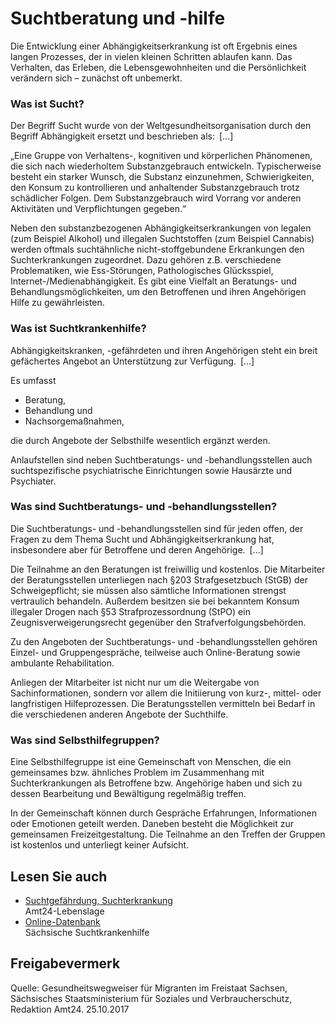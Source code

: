 # Suchtberatung und -hilfe

Die Entwicklung einer Abhängigkeitserkrankung ist oft Ergebnis eines langen Prozesses, der in vielen kleinen Schritten ablaufen kann. Das Verhalten, das Erleben, die Lebensgewohnheiten und die Persönlichkeit verändern sich – zunächst oft unbemerkt.

### Was ist Sucht?

Der Begriff Sucht wurde von der Weltgesundheitsorganisation durch den Begriff Abhängigkeit ersetzt und beschrieben als: [...]

„Eine Gruppe von Verhaltens-, kognitiven und körperlichen Phänomenen, die sich nach wiederholtem Substanzgebrauch entwickeln. Typischerweise besteht ein starker Wunsch, die Substanz einzunehmen, Schwierigkeiten, den Konsum zu kontrollieren und anhaltender Substanzgebrauch trotz schädlicher Folgen. Dem Substanzgebrauch wird Vorrang vor anderen Aktivitäten und Verpflichtungen gegeben.“

Neben den substanzbezogenen Abhängigkeitserkrankungen von legalen (zum Beispiel Alkohol) und illegalen Suchtstoffen (zum Beispiel Cannabis) werden oftmals suchtähnliche nicht-stoffgebundene Erkrankungen den Suchterkrankungen zugeordnet. Dazu gehören z.B. verschiedene Problematiken, wie Ess-Störungen, Pathologisches Glücksspiel, Internet-/Medienabhängigkeit. Es gibt eine Vielfalt an Beratungs- und Behandlungsmöglichkeiten, um den Betroffenen und ihren Angehörigen Hilfe zu gewährleisten.

### Was ist Suchtkrankenhilfe?

Abhängigkeitskranken, -gefährdeten und ihren Angehörigen steht ein breit gefächertes Angebot an Unterstützung zur Verfügung. [...]

Es umfasst

* Beratung,
* Behandlung und
* Nachsorgemaßnahmen,

die durch Angebote der Selbsthilfe wesentlich ergänzt werden.

Anlaufstellen sind neben Suchtberatungs- und -behandlungsstellen auch suchtspezifische psychiatrische Einrichtungen sowie Hausärzte und Psychiater.

### Was sind Suchtberatungs- und -behandlungsstellen?

Die Suchtberatungs- und -behandlungsstellen sind für jeden offen, der Fragen zu dem Thema Sucht und Abhängigkeitserkrankung hat, insbesondere aber für Betroffene und deren Angehörige. [...]

Die Teilnahme an den Beratungen ist freiwillig und kostenlos. Die Mitarbeiter der Beratungsstellen unterliegen nach §203 Strafgesetzbuch (StGB) der Schweigepflicht; sie müssen also sämtliche Informationen strengst vertraulich behandeln. Außerdem besitzen sie bei bekanntem Konsum illegaler Drogen nach §53 Strafprozessordnung (StPO) ein Zeugnisverweigerungsrecht gegenüber den Strafverfolgungsbehörden.

Zu den Angeboten der Suchtberatungs- und -behandlungsstellen gehören Einzel- und Gruppengespräche, teilweise auch Online-Beratung sowie ambulante Rehabilitation.

Anliegen der Mitarbeiter ist nicht nur um die Weitergabe von Sachinformationen, sondern vor allem die Initiierung von kurz-, mittel- oder langfristigen Hilfeprozessen. Die Beratungsstellen vermitteln bei Bedarf in die verschiedenen anderen Angebote der Suchthilfe.

### Was sind Selbsthilfegruppen?

Eine Selbsthilfegruppe ist eine Gemeinschaft von Menschen, die ein gemeinsames bzw. ähnliches Problem im Zusammenhang mit Suchterkrankungen als Betroffene bzw. Angehörige haben und sich zu dessen Bearbeitung und Bewältigung regelmäßig treffen.

In der Gemeinschaft können durch Gespräche Erfahrungen, Informationen oder Emotionen geteilt werden. Daneben besteht die Möglichkeit zur gemeinsamen Freizeitgestaltung. Die Teilnahme an den Treffen der Gruppen ist kostenlos und unterliegt keiner Aufsicht.

## Lesen Sie auch

* [Suchtgefährdung, Suchterkrankung](https://amt24dev.sachsen.de/zufi/lebenslagen/5000643)  
  Amt24-Lebenslage
* [Online-Datenbank](http://www.suchthilfe-sachsen.de/online-datenbank-der-saechsischen-suchtkrankenhilfe/online-datenbank/ "Online-Datenbank der Sächsischen Suchtkrankenhilfe")  
  Sächsische Suchtkrankenhilfe

## Freigabevermerk

Quelle: Gesundheitswegweiser für Migranten im Freistaat Sachsen, Sächsisches Staatsministerium für Soziales und Verbraucherschutz, Redaktion Amt24. 25.10.2017
